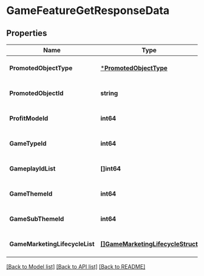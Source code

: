 # GameFeatureGetResponseData

## Properties
Name | Type | Description | Notes
------------ | ------------- | ------------- | -------------
**PromotedObjectType** | [***PromotedObjectType**](PromotedObjectType.md) |  | [optional] [default to null]
**PromotedObjectId** | **string** |  | [optional] [default to null]
**ProfitModeId** | **int64** |  | [optional] [default to null]
**GameTypeId** | **int64** |  | [optional] [default to null]
**GameplayIdList** | **[]int64** |  | [optional] [default to null]
**GameThemeId** | **int64** |  | [optional] [default to null]
**GameSubThemeId** | **int64** |  | [optional] [default to null]
**GameMarketingLifecycleList** | [**[]GameMarketingLifecycleStruct**](game_marketing_lifecycle_struct.md) |  | [optional] [default to null]

[[Back to Model list]](../README.md#documentation-for-models) [[Back to API list]](../README.md#documentation-for-api-endpoints) [[Back to README]](../README.md)


